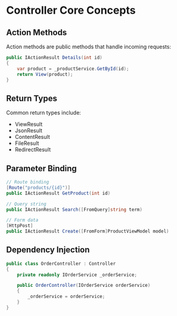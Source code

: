 # Controller Core Concepts

## Action Methods
Action methods are public methods that handle incoming requests:
```csharp
public IActionResult Details(int id)
{
    var product = _productService.GetById(id);
    return View(product);
}
```

## Return Types
Common return types include:
- ViewResult
- JsonResult
- ContentResult
- FileResult
- RedirectResult

## Parameter Binding
```csharp
// Route binding
[Route("products/{id}")]
public IActionResult GetProduct(int id)

// Query string
public IActionResult Search([FromQuery]string term)

// Form data
[HttpPost]
public IActionResult Create([FromForm]ProductViewModel model)
```

## Dependency Injection
```csharp
public class OrderController : Controller
{
    private readonly IOrderService _orderService;

    public OrderController(IOrderService orderService)
    {
        _orderService = orderService;
    }
}
```
